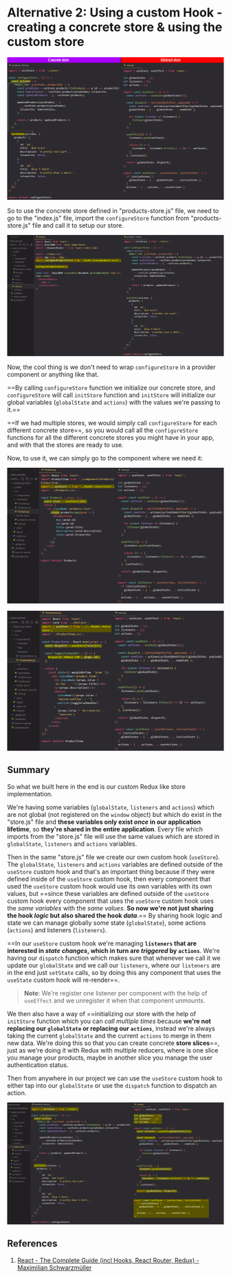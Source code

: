 # Alternative 2: Using a custom Hook - creating a concrete store & using the custom store

![Replace_Redux_with_custom_hooks7](../../img/Replace_Redux_with_custom_hooks7.jpg)

So to use the concrete store defined in "products-store.js" file, we need to go to the "index.js" file, import the `configureStore` function from "products-store.js" file and call it to setup our store.

![Replace_Redux_with_custom_hooks8](../../img/Replace_Redux_with_custom_hooks8.jpg)

Now, the cool thing is we don't need to wrap `configureStore` in a provider component or anything like that. 

==By calling `configureStore` function we initialize our concrete store, and `configureStore` will call `initStore` function and `initStore` will initialize our global variables (`globalState` and `actions`) with the values we're passing to it.==

==If we had multiple stores, we would simply call `configureStore` for each different concrete store==, so you would call all the `configureStore` functions for all the different concrete stores you might have in your app, and with that the stores are ready to use.

Now, to use it, we can simply go to the component where we need it:

![Replace_Redux_with_custom_hooks9](../../img/Replace_Redux_with_custom_hooks9.jpg)

![Replace_Redux_with_custom_hooks10](../../img/Replace_Redux_with_custom_hooks10.jpg)

## Summary

So what we built here in the end is our custom Redux like store implementation.

We're having some variables (`globalState`, `listeners` and `actions`) which are not global (not registered on the `window` object) but which do exist in the "store.js" file and **these variables only exist _once_ in our application lifetime**, so **they're shared in the entire application**. Every file which imports from the "store.js" file will use the same values which are stored in `globalState`, `listeners` and `actions` variables.

Then in the same "store.js" file we create our own custom hook (`useStore`). The `globalState`, `listeners` and `actions` variables are defined outside of the `useStore` custom hook and that's an important thing because if they were defined inside of the `useStore` custom hook, then every component that used the `useStore` custom hook would use its own variables with its own values, but ==since these variables are defined outside of the `useStore` custom hook every component that uses the `useStore` custom hook uses the _same variables_ with the _same values_. **So now we're not just sharing the hook _logic_ but also shared the hook _data_**.== By sharing hook logic and state we can manage globally some state (`globalState`), some actions (`actions`) and listeners (`listeners`).

==In our `useStore` custom hook we're managing **`listeners` that are interested in _state changes_, which in turn are _triggered_ by `actions`**. We're having our `dispatch` function which makes sure that whenever we call it we update our `globalState` and we call our `listeners`, where our `listeners` are in the end just `setState` calls, so by doing this any component that uses the `useState` custom hook will re-render==.

> **Note**: We're register one listener per component with the help of `useEffect` and we unregister it when that component unmounts.

We then also have a way of ==initializing our store with the help of `initStore` function which you can _call multiple times_ because **we're not replacing our `globalState` or replacing our `actions`**, instead we're always taking the current `globalState` and the current `actions` to merge in them new data. We're doing this so that you can create concrete **store slices**==, just as we're doing it with Redux with multiple reducers, where is one slice you manage your products, maybe in another slice you manage the user authentication status.

Then from anywhere in our project we can use the `useStore` custom hook to either tap into our `globalState` or use the `dispatch` function to dispatch an action.

![m](../../img/Replace_Redux_with_custom_hooks6.jpg)

## References

1. [React - The Complete Guide (incl Hooks, React Router, Redux) - Maximilian Schwarzmüller](https://www.udemy.com/course/react-the-complete-guide-incl-redux/)